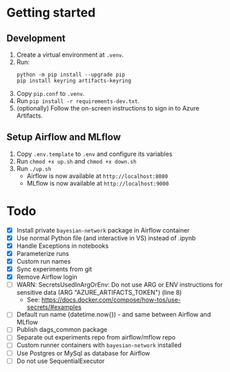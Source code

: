 # Getting started

## Development

1. Create a virtual environment at `.venv`.
2. Run:
   ```
   python -m pip install --upgrade pip
   pip install keyring artifacts-keyring
   ```
3. Copy `pip.conf` to `.venv`.
4. Run `pip install -r requirements-dev.txt`.
5. (optionally) Follow the on-screen instructions to sign in to Azure Artifacts.

## Setup Airflow and MLflow

1. Copy `.env.template` to `.env` and configure its variables
2. Run `chmod +x up.sh` and `chmod +x down.sh`
3. Run `./up.sh`
   - Airflow is now available at `http://localhost:8080`
   - MLflow is now available at `http://localhost:9000`

# Todo

- [x] Install private `bayesian-network` package in Airflow container
- [x] Use normal Python file (and interactive in VS) instead of .ipynb
- [x] Handle Exceptions in notebooks
- [x] Parameterize runs
- [x] Custom run names
- [x] Sync experiments from git
- [x] Remove Airflow login
- [ ] WARN: SecretsUsedInArgOrEnv: Do not use ARG or ENV instructions for sensitive data (ARG "AZURE_ARTIFACTS_TOKEN") (line 8) 
  - See: https://docs.docker.com/compose/how-tos/use-secrets/#examples
- [ ] Default run name {datetime.now{}) - and same between Airflow and MLflow
- [ ] Publish dags_common package
- [ ] Separate out experiments repo from airflow/mflow repo
- [ ] Custom runner containers with `bayesian-network` installed
- [ ] Use Postgres or MySql as database for Airflow
- [ ] Do not use SequentialExecutor